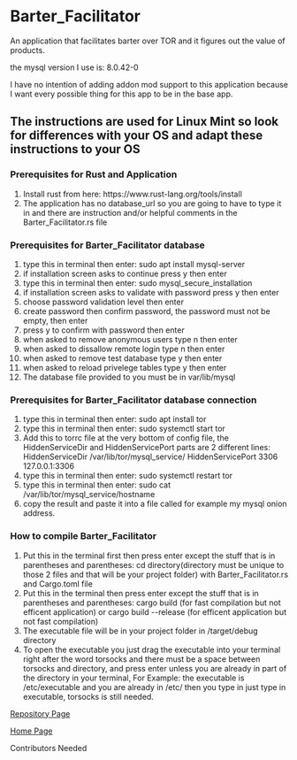 # Barter_Facilitator
An application that facilitates barter over TOR and it figures out the value of products.

the mysql version I use is: 8.0.42-0

I have no intention of adding addon mod support to this application because I want every possible thing for this app to be in the base app.

<h2>The instructions are used for Linux Mint so look for differences with your OS and adapt these instructions to your OS</h2>

<h3>Prerequisites for Rust and Application</h3>
<ol>
  <li>Install rust from here: https://www.rust-lang.org/tools/install</li>
  <li>The application has no database_url so you are going to have to type it in and there are instruction and/or helpful comments in the Barter_Facilitator.rs file</li>
</ol>

<h3>Prerequisites for Barter_Facilitator database</h3>
<ol>
  <li>type this in terminal then enter: sudo apt install mysql-server</li>
  <li>if installation screen asks to continue press y then enter</li>
  <li>type this in terminal then enter: sudo mysql_secure_installation</li>
  <li>if installation screen asks to validate with password press y then enter</li>
  <li>choose password validation level then enter</li>
  <li>create password then confirm password, the password must not be empty, then enter</li>
  <li>press y to confirm with password then enter</li>
  <li>when asked to remove anonymous users type n then enter</li>
  <li>when asked to dissallow remote login type n then enter</li>
  <li>when asked to remove test database type y then enter</li>
  <li>when asked to reload privelege tables type y then enter</li>
  <li>The database file provided to you must be in var/lib/mysql</li>
</ol>

<h3>Prerequisites for Barter_Facilitator database connection</h3>
<ol>
  <li>type this in terminal then enter: sudo apt install tor</li>
  <li>type this in terminal then enter: sudo systemctl start tor</li>
  <li>Add this to torrc file at the very bottom of config file, the HiddenServiceDir and HiddenServicePort parts are 2 different lines: HiddenServiceDir /var/lib/tor/mysql_service/
HiddenServicePort 3306 127.0.0.1:3306
</li>
  <li>type this in terminal then enter: sudo systemctl restart tor</li>
  <li>type this in terminal then enter: sudo cat /var/lib/tor/mysql_service/hostname</li>
  <li>copy the result and paste it into a file called for example my mysql onion address.</li>
</ol>

<h3>How to compile Barter_Facilitator</h3>
<ol>
  <li>Put this in the terminal first then press enter except the stuff that is in parentheses and parentheses: cd directory(directory must be unique to those 2 files and that will be your project folder) with Barter_Facilitator.rs and Cargo.toml file</li>
  <li>Put this in the terminal then press enter except the stuff that is in parentheses and parentheses: cargo build (for fast compilation but not efficent application) or cargo build --release (for efficent application but not fast compilation)</li>
  <li>The executable file will be in your project folder in /target/debug directory</li>
  <li>To open the executable you just drag the executable into your terminal right after the word torsocks and there must be a space between torsocks and directory, and press enter unless you are already in part of the directory in your terminal, For Example: the executable is /etc/executable and you are already in /etc/ then you type in just type in executable, torsocks is still needed.</li>
</ol>

<a href="https://github.com/Daniel-Hanrahan-Tools-and-Games/Barter_Facilitator">Repository Page</a>

<a href="https://daniel-hanrahan-tools-and-games.github.io/">Home Page</a>

Contributors Needed
